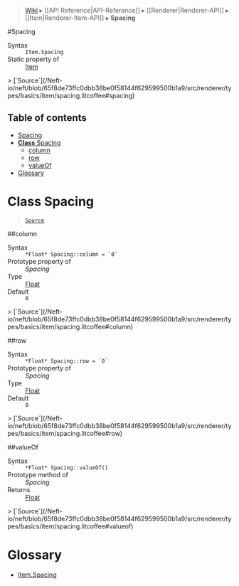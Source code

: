 > [Wiki](Home) ▸ [[API Reference|API-Reference]] ▸ [[Renderer|Renderer-API]] ▸ [[Item|Renderer-Item-API]] ▸ **Spacing**

#Spacing
<dl><dt>Syntax</dt><dd><code>Item.Spacing</code></dd><dt>Static property of</dt><dd><a href="/Neft-io/neft/wiki/Renderer-Item-API#class-item">Item</a></dd></dl>
> [`Source`](/Neft-io/neft/blob/65f8de73ffc0dbb38be0f58144f629599500b1a9/src/renderer/types/basics/item/spacing.litcoffee#spacing)

## Table of contents
* [Spacing](#spacing)
* [**Class** Spacing](#class-spacing)
  * [column](#column)
  * [row](#row)
  * [valueOf](#valueof)
* [Glossary](#glossary)

# **Class** Spacing

> [`Source`](/Neft-io/neft/blob/65f8de73ffc0dbb38be0f58144f629599500b1a9/src/renderer/types/basics/item/spacing.litcoffee#class-spacing)

##column
<dl><dt>Syntax</dt><dd><code>&#x2A;Float&#x2A; Spacing::column = `0`</code></dd><dt>Prototype property of</dt><dd><i>Spacing</i></dd><dt>Type</dt><dd><a href="/Neft-io/neft/wiki/Utils-API#isfloat">Float</a></dd><dt>Default</dt><dd><code>0</code></dd></dl>
> [`Source`](/Neft-io/neft/blob/65f8de73ffc0dbb38be0f58144f629599500b1a9/src/renderer/types/basics/item/spacing.litcoffee#column)

##row
<dl><dt>Syntax</dt><dd><code>&#x2A;Float&#x2A; Spacing::row = `0`</code></dd><dt>Prototype property of</dt><dd><i>Spacing</i></dd><dt>Type</dt><dd><a href="/Neft-io/neft/wiki/Utils-API#isfloat">Float</a></dd><dt>Default</dt><dd><code>0</code></dd></dl>
> [`Source`](/Neft-io/neft/blob/65f8de73ffc0dbb38be0f58144f629599500b1a9/src/renderer/types/basics/item/spacing.litcoffee#row)

##valueOf
<dl><dt>Syntax</dt><dd><code>&#x2A;Float&#x2A; Spacing::valueOf()</code></dd><dt>Prototype method of</dt><dd><i>Spacing</i></dd><dt>Returns</dt><dd><a href="/Neft-io/neft/wiki/Utils-API#isfloat">Float</a></dd></dl>
> [`Source`](/Neft-io/neft/blob/65f8de73ffc0dbb38be0f58144f629599500b1a9/src/renderer/types/basics/item/spacing.litcoffee#valueof)

# Glossary

- [Item.Spacing](#class-spacing)

